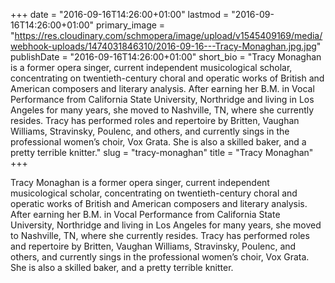 +++
date = "2016-09-16T14:26:00+01:00"
lastmod = "2016-09-16T14:26:00+01:00"
primary_image = "https://res.cloudinary.com/schmopera/image/upload/v1545409169/media/webhook-uploads/1474031846310/2016-09-16---Tracy-Monaghan.jpg.jpg"
publishDate = "2016-09-16T14:26:00+01:00"
short_bio = "Tracy Monaghan is a former opera singer, current independent musicological scholar, concentrating on twentieth-century choral and operatic works of British and American composers and literary analysis.  After earning her B.M. in Vocal Performance from California State University, Northridge and living in Los Angeles for many years, she moved to Nashville, TN, where she currently resides.  Tracy has performed roles and repertoire by Britten, Vaughan Williams, Stravinsky, Poulenc, and others, and currently sings in the professional women’s choir, Vox Grata.  She is also a skilled baker, and a pretty terrible knitter."
slug = "tracy-monaghan"
title = "Tracy Monaghan"
+++

Tracy Monaghan is a former opera singer, current independent musicological scholar, concentrating on twentieth-century choral and operatic works of British and American composers and literary analysis.  After earning her B.M. in Vocal Performance from California State University, Northridge and living in Los Angeles for many years, she moved to Nashville, TN, where she currently resides.  Tracy has performed roles and repertoire by Britten, Vaughan Williams, Stravinsky, Poulenc, and others, and currently sings in the professional women’s choir, Vox Grata.  She is also a skilled baker, and a pretty terrible knitter.

